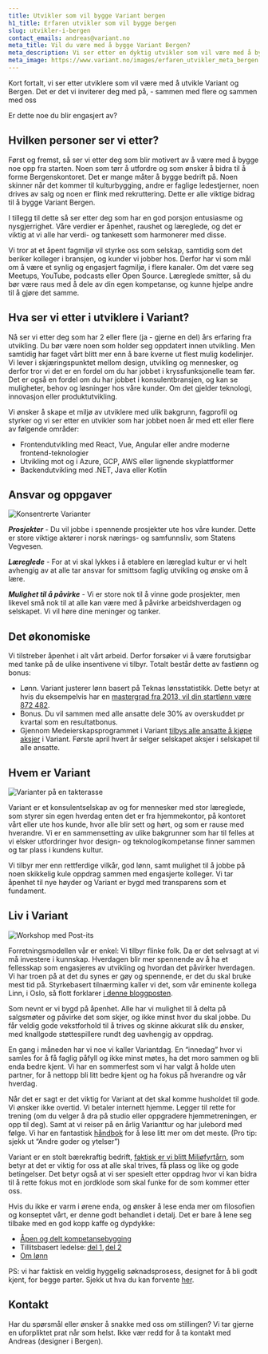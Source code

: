 ```yaml
---
title: Utvikler som vil bygge Variant bergen
h1_title: Erfaren utvikler som vil bygge bergen
slug: utvikler-i-bergen
contact_emails: andreas@variant.no
meta_title: Vil du være med å bygge Variant Bergen?
meta_description: Vi ser etter en dyktig utvikler som vil være med å bygge Variant Bergen!
meta_image: https://www.variant.no/images/erfaren_utvikler_meta_bergen.jpg
---
```


Kort fortalt, vi ser etter utviklere som vil være med å utvikle Variant og Bergen. Det er det vi inviterer deg med på, - sammen med flere og sammen med oss

Er dette noe du blir engasjert av?

## Hvilken personer ser vi etter?

Først og fremst, så ser vi etter deg som blir motivert av å være med å bygge noe opp fra starten. Noen som tørr å utfordre og som ønsker å bidra til å forme Bergenskontoret. Det er mange måter å bygge bedrift på. Noen skinner når det kommer til kulturbygging, andre er faglige ledestjerner, noen drives av salg og noen er flink med rekruttering. Dette er alle viktige bidrag til å bygge Variant Bergen.

I tillegg til dette så ser etter deg som har en god porsjon entusiasme og nysgjerrighet. Våre verdier er åpenhet, raushet og læreglede, og det er viktig at vi alle har verdi- og tankesett som harmonerer med disse.

Vi tror at et åpent fagmiljø vil styrke oss som selskap, samtidig som det beriker kolleger i bransjen, og kunder vi jobber hos. Derfor har vi som mål om å være et synlig og engasjert fagmiljø, i flere kanaler. Om det være seg Meetups, YouTube, podcasts eller Open Source. Læreglede smitter, så du bør være raus med å dele av din egen kompetanse, og kunne hjelpe andre til å gjøre det samme.

## Hva ser vi etter i utviklere i Variant?

Nå ser vi etter deg som har 2 eller flere (ja - gjerne en del) års erfaring fra utvikling. Du bør være noen som holder seg oppdatert innen utvikling. Men samtidig har faget vårt blitt mer enn å bare kverne ut flest mulig kodelinjer. Vi lever i skjæringspunktet mellom design, utvikling og mennesker, og derfor tror vi det er en fordel om du har jobbet i kryssfunksjonelle team før. Det er også en fordel om du har jobbet i konsulentbransjen, og kan se muligheter, behov og løsninger hos våre kunder. Om det gjelder teknologi, innovasjon eller produktutvikling.

Vi ønsker å skape et miljø av utviklere med ulik bakgrunn, fagprofil og styrker og vi ser etter en utvikler som har jobbet noen år med ett eller flere av følgende områder:

- Frontendutvikling med React, Vue, Angular eller andre moderne frontend-teknologier
- Utvikling mot og i Azure, GCP, AWS eller lignende skyplattformer
- Backendutvikling med .NET, Java eller Kotlin

## Ansvar og oppgaver

<div class="left blob1"><img alt="Konsentrerte Varianter" src="/images/design-konsentrert.png"/></div>

**_Prosjekter_** - Du vil jobbe i spennende prosjekter ute hos våre kunder. Dette er store viktige aktører i norsk nærings- og samfunnsliv, som Statens Vegvesen.

**_Læreglede_** - For at vi skal lykkes i å etablere en læreglad kultur er vi helt avhengig av at alle tar ansvar for smittsom faglig utvikling og ønske om å lære.

**_Mulighet til å påvirke_** - Vi er store nok til å vinne gode prosjekter, men likevel små nok til at alle kan være med å påvirke arbeidshverdagen og selskapet. Vi vil høre dine meninger og tanker.

## Det økonomiske

Vi tilstreber åpenhet i alt vårt arbeid. Derfor forsøker vi å være forutsigbar med tanke på de ulike insentivene vi tilbyr. Totalt består dette av fastlønn og bonus:

- Lønn. Variant justerer lønn basert på Teknas lønsstatistikk. Dette betyr at hvis du eksempelvis har en [mastergrad fra 2013, vil din startlønn være 872 482](https://www.variant.no/kalkulator?year=2013&degree=masters).
- Bonus. Du vil sammen med alle ansatte dele 30% av overskuddet pr kvartal som en resultatbonus.
- Gjennom Medeierskapsprogrammet i Variant [tilbys alle ansatte å kjøpe aksjer](https://blog.variant.no/invitasjon-til-%C3%A5-kj%C3%B8pe-aksjer-i-variant-as-27a29a307cb2) i Variant. Første april hvert år selger selskapet aksjer i selskapet til alle ansatte.

## Hvem er Variant

![Varianter på en takterasse](/images/design-takterasse.png)

Variant er et konsulentselskap av og for mennesker med stor læreglede, som styrer sin egen hverdag enten det er fra hjemmekontor, på kontoret vårt eller ute hos kunde, hvor alle blir sett og hørt, og som er rause med hverandre. Vi er en sammensetting av ulike bakgrunner som har til felles at vi elsker utfordringer hvor design- og teknologikompetanse finner sammen og tar plass i kundens kultur.

Vi tilbyr mer enn rettferdige vilkår, god lønn, samt mulighet til å jobbe på noen skikkelig kule oppdrag sammen med engasjerte kolleger. Vi tar åpenhet til nye høyder og Variant er bygd med transparens som et fundament.

## Liv i Variant

![Workshop med Post-its](/images/design-workshop.png)

Forretningsmodellen vår er enkel: Vi tilbyr flinke folk. Da er det selvsagt at vi må investere i kunnskap. Hverdagen blir mer spennende av å ha et fellesskap som engasjeres av utvikling og hvordan det påvirker hverdagen. Vi har troen på at det du synes er gøy og spennende, er det du skal bruke mest tid på. Styrkebasert tilnærming kaller vi det, som vår eminente kollega Linn, i Oslo, så flott forklarer [i denne bloggposten](https://blog.variant.no/l%C3%A6reglede-i-variant-444e20c6915c).

Som nevnt er vi bygd på åpenhet. Alle har vi mulighet til å delta på salgsmøter og påvirke det som skjer, og ikke minst hvor du skal jobbe. Du får veldig gode vekstforhold til å trives og skinne akkurat slik du ønsker, med knallgode støttespillere rundt deg uavhengig av oppdrag.

En gang i måneden har vi noe vi kaller Variantdag. En “innedag” hvor vi samles for å få faglig påfyll og ikke minst møtes, ha det moro sammen og bli enda bedre kjent. Vi har en sommerfest som vi har valgt å holde uten partner, for å nettopp bli litt bedre kjent og ha fokus på hverandre og vår hverdag.

Når det er sagt er det viktig for Variant at det skal komme husholdet til gode. Vi ønsker ikke overtid. Vi betaler internett hjemme. Legger til rette for trening (om du velger å dra på studio eller oppgradere hjemmetreningen, er opp til deg). Samt at vi reiser på en årlig Varianttur og har julebord med følge. Vi har en fantastisk [håndbok](https://handbook.variant.no/) for å lese litt mer om det meste. (Pro tip: sjekk ut “Andre goder og ytelser”)

Variant er en stolt bærekraftig bedrift, [faktisk er vi blitt Miljøfyrtårn](https://blog.variant.no/b%C3%A6rekraft-kun-for-g%C3%B8y-f7b3c392d9b), som betyr at det er viktig for oss at alle skal trives, få plass og like og gode betingelser. Det betyr også at vi ser spesielt etter oppdrag hvor vi kan bidra til å rette fokus mot en jordklode som skal funke for de som kommer etter oss.

Hvis du ikke er varm i ørene enda, og ønsker å lese enda mer om filosofien og konseptet vårt, er denne godt behandlet i detalj. Det er bare å lene seg tilbake med en god kopp kaffe og dypdykke:

- [Åpen og delt kompetansebygging](https://blog.variant.no/aapen-og-delt-kompetansebygging-c229771eee93)
- Tillitsbasert ledelse: [del 1](https://blog.variant.no/tillitsbasert-ledelse-del-1-hva-og-hvorfor-86f6aa485cf9), [del 2](https://blog.variant.no/tillitsbasert-ledelse-del-2-sette-retning-449452fcc6a6)
- [Om lønn](https://blog.variant.no/bonusutbetaling-og-l%C3%B8nnsjusteringer-c6d340f0a6d)

PS: vi har faktisk en veldig hyggelig søknadsprosess, designet for å bli godt kjent, for begge parter. Sjekk ut hva du kan forvente [her](https://handbook.variant.no/#ansettelse-og-jobbintervju).

## Kontakt

Har du spørsmål eller ønsker å snakke med oss om stillingen? Vi tar gjerne en uforpliktet prat når som helst. Ikke vær redd for å ta kontakt med Andreas (designer i Bergen).
